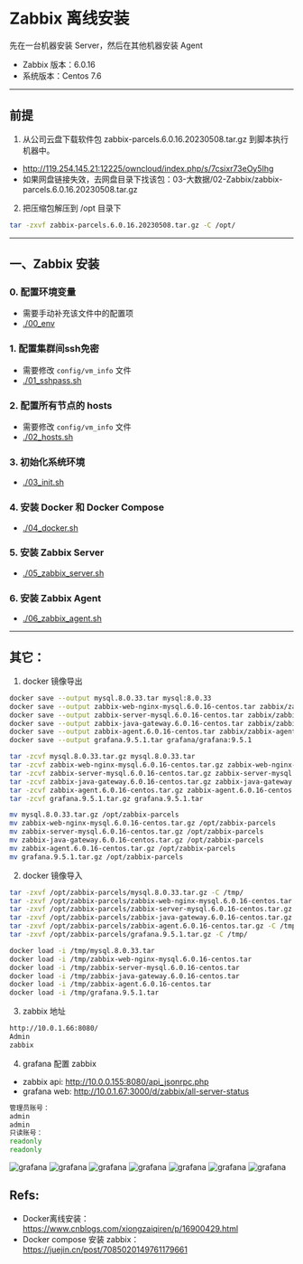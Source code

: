# Zabbix 离线安装

先在一台机器安装 Server，然后在其他机器安装 Agent

- Zabbix 版本：6.0.16
- 系统版本：Centos 7.6

*****

## 前提

1. 从公司云盘下载软件包 zabbix-parcels.6.0.16.20230508.tar.gz 到脚本执行机器中。
- http://119.254.145.21:12225/owncloud/index.php/s/7csixr73eOy5Ihg
- 如果网盘链接失效，去网盘目录下找该包：03-大数据/02-Zabbix/zabbix-parcels.6.0.16.20230508.tar.gz

2. 把压缩包解压到 /opt 目录下
```bash
tar -zxvf zabbix-parcels.6.0.16.20230508.tar.gz -C /opt/
```

*****

## 一、Zabbix 安装

### 0. 配置环境变量
- 需要手动补充该文件中的配置项
- [./00_env](./00_env)

### 1. 配置集群间ssh免密
- 需要修改 `config/vm_info` 文件
- [./01_sshpass.sh](./01_sshpass.sh)

### 2. 配置所有节点的 hosts
- 需要修改 `config/vm_info` 文件
- [./02_hosts.sh](./02_hosts.sh)

### 3. 初始化系统环境
- [./03_init.sh](./03_init.sh)

### 4. 安装 Docker 和 Docker Compose
- [./04_docker.sh](./04_docker.sh)

### 5. 安装 Zabbix Server
- [./05_zabbix_server.sh](./05_zabbix_server.sh)

### 6. 安装 Zabbix Agent
- [./06_zabbix_agent.sh](./06_zabbix_agent.sh)

*****

## 其它：
1. docker 镜像导出
```bash
docker save --output mysql.8.0.33.tar mysql:8.0.33
docker save --output zabbix-web-nginx-mysql.6.0.16-centos.tar zabbix/zabbix-web-nginx-mysql:6.0.16-centos
docker save --output zabbix-server-mysql.6.0.16-centos.tar zabbix/zabbix-server-mysql:6.0.16-centos
docker save --output zabbix-java-gateway.6.0.16-centos.tar zabbix/zabbix-java-gateway:6.0.16-centos
docker save --output zabbix-agent.6.0.16-centos.tar zabbix/zabbix-agent:6.0.16-centos
docker save --output grafana.9.5.1.tar grafana/grafana:9.5.1

tar -zcvf mysql.8.0.33.tar.gz mysql.8.0.33.tar
tar -zcvf zabbix-web-nginx-mysql.6.0.16-centos.tar.gz zabbix-web-nginx-mysql.6.0.16-centos.tar
tar -zcvf zabbix-server-mysql.6.0.16-centos.tar.gz zabbix-server-mysql.6.0.16-centos.tar
tar -zcvf zabbix-java-gateway.6.0.16-centos.tar.gz zabbix-java-gateway.6.0.16-centos.tar
tar -zcvf zabbix-agent.6.0.16-centos.tar.gz zabbix-agent.6.0.16-centos.tar
tar -zcvf grafana.9.5.1.tar.gz grafana.9.5.1.tar

mv mysql.8.0.33.tar.gz /opt/zabbix-parcels
mv zabbix-web-nginx-mysql.6.0.16-centos.tar.gz /opt/zabbix-parcels
mv zabbix-server-mysql.6.0.16-centos.tar.gz /opt/zabbix-parcels
mv zabbix-java-gateway.6.0.16-centos.tar.gz /opt/zabbix-parcels
mv zabbix-agent.6.0.16-centos.tar.gz /opt/zabbix-parcels
mv grafana.9.5.1.tar.gz /opt/zabbix-parcels
```

2. docker 镜像导入
```bash
tar -zxvf /opt/zabbix-parcels/mysql.8.0.33.tar.gz -C /tmp/
tar -zxvf /opt/zabbix-parcels/zabbix-web-nginx-mysql.6.0.16-centos.tar.gz -C /tmp/
tar -zxvf /opt/zabbix-parcels/zabbix-server-mysql.6.0.16-centos.tar.gz -C /tmp/
tar -zxvf /opt/zabbix-parcels/zabbix-java-gateway.6.0.16-centos.tar.gz -C /tmp/
tar -zxvf /opt/zabbix-parcels/zabbix-agent.6.0.16-centos.tar.gz -C /tmp/
tar -zxvf /opt/zabbix-parcels/grafana.9.5.1.tar.gz -C /tmp/

docker load -i /tmp/mysql.8.0.33.tar
docker load -i /tmp/zabbix-web-nginx-mysql.6.0.16-centos.tar
docker load -i /tmp/zabbix-server-mysql.6.0.16-centos.tar
docker load -i /tmp/zabbix-java-gateway.6.0.16-centos.tar
docker load -i /tmp/zabbix-agent.6.0.16-centos.tar
docker load -i /tmp/grafana.9.5.1.tar
```

3. zabbix 地址
```bash
http://10.0.1.66:8080/
Admin
zabbix
```

4. grafana 配置 zabbix
- zabbix api: http://10.0.0.155:8080/api_jsonrpc.php
- grafana web: http://10.0.1.67:3000/d/zabbix/all-server-status
```bash
管理员账号：
admin
admin
只读账号：
readonly
readonly
```

![grafana](./images/grafana-01.png)
![grafana](./images/grafana-02.png)
![grafana](./images/grafana-03.png)
![grafana](./images/grafana-04.png)
![grafana](./images/grafana-05.png)
![grafana](./images/grafana-06.png)
![grafana](./images/grafana-07.png)

## Refs:
- Docker离线安装：https://www.cnblogs.com/xiongzaiqiren/p/16900429.html
- Docker compose 安装 zabbix： https://juejin.cn/post/7085020149761179661
